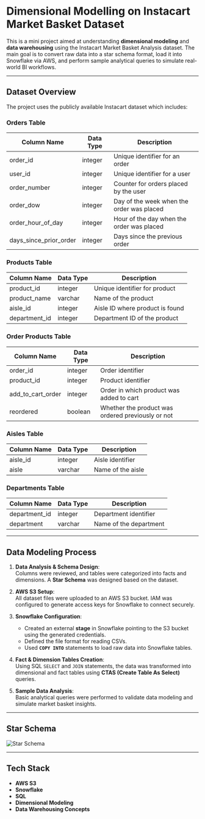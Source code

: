 # Dimensional Modelling on Instacart Market Basket Dataset

This is a mini project aimed at understanding **dimensional modeling** and **data warehousing** using the Instacart Market Basket Analysis dataset. The main goal is to convert raw data into a star schema format, load it into Snowflake via AWS, and perform sample analytical queries to simulate real-world BI workflows.

---

## Dataset Overview

The project uses the publicly available Instacart dataset which includes:

### Orders Table
| Column Name              | Data Type | Description                                   |
|--------------------------|-----------|-----------------------------------------------|
| order_id                 | integer   | Unique identifier for an order                |
| user_id                  | integer   | Unique identifier for a user                  |
| order_number             | integer   | Counter for orders placed by the user         |
| order_dow                | integer   | Day of the week when the order was placed     |
| order_hour_of_day        | integer   | Hour of the day when the order was placed     |
| days_since_prior_order   | integer   | Days since the previous order                 |

### Products Table
| Column Name     | Data Type | Description                    |
|-----------------|-----------|--------------------------------|
| product_id      | integer   | Unique identifier for product  |
| product_name    | varchar   | Name of the product            |
| aisle_id        | integer   | Aisle ID where product is found|
| department_id   | integer   | Department ID of the product   |

### Order Products Table
| Column Name        | Data Type | Description                                         |
|--------------------|-----------|-----------------------------------------------------|
| order_id           | integer   | Order identifier                                    |
| product_id         | integer   | Product identifier                                  |
| add_to_cart_order  | integer   | Order in which product was added to cart           |
| reordered          | boolean   | Whether the product was ordered previously or not  |

### Aisles Table
| Column Name | Data Type | Description            |
|-------------|-----------|------------------------|
| aisle_id    | integer   | Aisle identifier       |
| aisle       | varchar   | Name of the aisle      |

### Departments Table
| Column Name   | Data Type | Description               |
|---------------|-----------|---------------------------|
| department_id | integer   | Department identifier     |
| department    | varchar   | Name of the department    |

---

## Data Modeling Process

1. **Data Analysis & Schema Design**:  
   Columns were reviewed, and tables were categorized into facts and dimensions. A **Star Schema** was designed based on the dataset.

2. **AWS S3 Setup**:  
   All dataset files were uploaded to an AWS S3 bucket. IAM was configured to generate access keys for Snowflake to connect securely.

3. **Snowflake Configuration**:
   - Created an external **stage** in Snowflake pointing to the S3 bucket using the generated credentials.
   - Defined the file format for reading CSVs.
   - Used **`COPY INTO`** statements to load raw data into Snowflake tables.

4. **Fact & Dimension Tables Creation**:  
   Using SQL `SELECT` and `JOIN` statements, the data was transformed into dimensional and fact tables using **CTAS (Create Table As Select)** queries.

5. **Sample Data Analysis**:  
   Basic analytical queries were performed to validate data modeling and simulate market basket insights.

---

## Star Schema

![Star Schema](Instacart_Star_Schema.jpg)

---

## Tech Stack

- **AWS S3**
- **Snowflake**
- **SQL**
- **Dimensional Modeling**
- **Data Warehousing Concepts**
